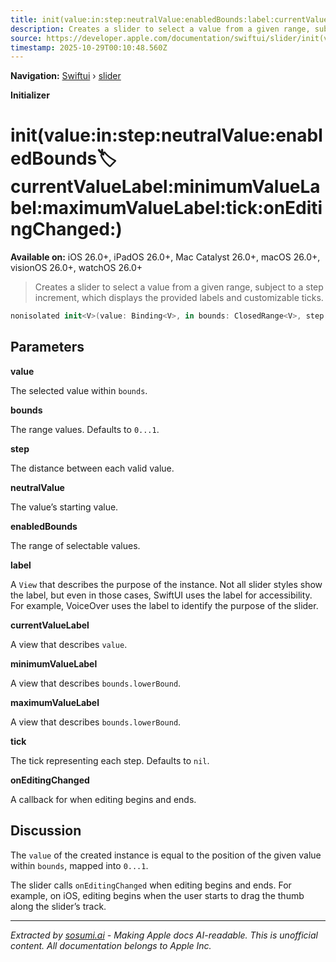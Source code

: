 ```yaml
---
title: init(value:in:step:neutralValue:enabledBounds:label:currentValueLabel:minimumValueLabel:maximumValueLabel:tick:onEditingChanged:)
description: Creates a slider to select a value from a given range, subject to a step increment, which displays the provided labels and customizable ticks.
source: https://developer.apple.com/documentation/swiftui/slider/init(value:in:step:neutralvalue:enabledbounds:label:currentvaluelabel:minimumvaluelabel:maximumvaluelabel:tick:oneditingchanged:)
timestamp: 2025-10-29T00:10:48.560Z
---
```


**Navigation:** [Swiftui](/documentation/swiftui) › [slider](/documentation/swiftui/slider)

**Initializer**

# init(value:in:step:neutralValue:enabledBounds:label:currentValueLabel:minimumValueLabel:maximumValueLabel:tick:onEditingChanged:)

**Available on:** iOS 26.0+, iPadOS 26.0+, Mac Catalyst 26.0+, macOS 26.0+, visionOS 26.0+, watchOS 26.0+

> Creates a slider to select a value from a given range, subject to a step increment, which displays the provided labels and customizable ticks.

```swift
nonisolated init<V>(value: Binding<V>, in bounds: ClosedRange<V>, step: V.Stride = 1, neutralValue: V? = nil, enabledBounds: ClosedRange<V>? = nil, @ViewBuilder label: () -> Label, @ViewBuilder currentValueLabel: () -> some View = { EmptyView() }, @ViewBuilder minimumValueLabel: () -> ValueLabel = { EmptyView() }, @ViewBuilder maximumValueLabel: () -> ValueLabel = { EmptyView() }, tick: (V) -> SliderTick<V>? = { _ in nil }, onEditingChanged: @escaping (Bool) -> Void = { _ in }) where V : BinaryFloatingPoint, V.Stride : BinaryFloatingPoint
```

## Parameters

**value**

The selected value within `bounds`.



**bounds**

The range values. Defaults to `0...1`.



**step**

The distance between each valid value.



**neutralValue**

The value’s starting value.



**enabledBounds**

The range of selectable values.



**label**

A `View` that describes the purpose of the instance. Not all slider styles show the label, but even in those cases, SwiftUI uses the label for accessibility. For example, VoiceOver uses the label to identify the purpose of the slider.



**currentValueLabel**

A view that describes `value`.



**minimumValueLabel**

A view that describes `bounds.lowerBound`.



**maximumValueLabel**

A view that describes `bounds.lowerBound`.



**tick**

The tick representing each step. Defaults to `nil`.



**onEditingChanged**

A callback for when editing begins and ends.



## Discussion

The `value` of the created instance is equal to the position of the given value within `bounds`, mapped into `0...1`.

The slider calls `onEditingChanged` when editing begins and ends. For example, on iOS, editing begins when the user starts to drag the thumb along the slider’s track.

---

*Extracted by [sosumi.ai](https://sosumi.ai) - Making Apple docs AI-readable.*
*This is unofficial content. All documentation belongs to Apple Inc.*
